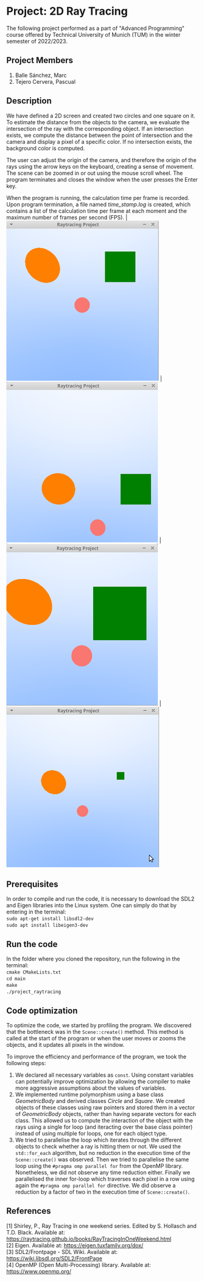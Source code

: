# Project: 2D Ray Tracing #

The following project performed as a part of "Advanced Programming" course offered by Technical University of Munich (TUM) in the winter semester of 2022/2023. 

## Project Members ##
1. Balle Sánchez, Marc
2. Tejero Cervera, Pascual

## Description ##
We have defined a 2D screen and created two circles and one square on it. To estimate the distance from the objects to the camera, we evaluate the intersection of the ray with the corresponding object. If an intersection exists, we compute the distance between the point of intersection and the camera and display a pixel of a specific color. If no intersection exists, the background color is computed.

The user can adjust the origin of the camera, and therefore the origin of the rays using the arrow keys on the keyboard, creating a sense of movement. The scene can be zoomed in or out using the mouse scroll wheel. The program terminates and closes the window when the user presses the Enter key.

When the program is running, the calculation time per frame is recorded. Upon program termination, a file named _time_stamp.log_ is created, which contains a list of the calculation time per frame at each moment and the maximum number of frames per second (FPS).
| ![neutral_pos](images/general_layout.png) | ![moved_pos](images/move_objects.png)
| ![zoom_in](images/zoom_in.png) | ![zoom_out](images/zoom_out.png )

## Prerequisites ##
In order to compile and run the code, it is necessary to download the SDL2 and Eigen libraries into the Linux system. One can simply do that by entering in the terminal:  
`sudo apt-get install libsdl2-dev`  
`sudo apt install libeigen3-dev`  

## Run the code ##
In the folder where you cloned the repository, run the following in the terminal:  
`cmake CMakeLists.txt`  
`cd main`  
`make`  
`./project_raytracing` 

## Code optimization ##
To optimize the code, we started by profiling the program. We discovered that the bottleneck was in the `Scene::create()` method. This method is called at the start of the program or when the user moves or zooms the objects, and it updates all pixels in the window. 

To improve the efficiency and performance of the program, we took the following steps:
1. We declared all necessary variables as `const`. Using constant variables can potentially improve optimization by allowing the compiler to make more aggressive assumptions about the values of variables. 
2. We implemented runtime polymorphism using a base class _GeometricBody_ and derived classes _Circle_ and _Square_. We created objects of these classes using raw pointers and stored them in a vector of _GeometricBody_ objects, rather than having separate vectors for each class. This allowed us to compute the interaction of the object with the rays using a single for loop (and iteracting over the base class pointer) instead of using multiple for loops, one for each object type.
3. We tried to parallelise the loop which iterates through the different objects to check whether a ray is hitting them or not. We used the `std::for_each` algorithm, but no reduction in the execution time of the `Scene::create()` was observed. Then we tried to parallelise the same loop using the `#pragma omp parallel for` from the OpenMP library. Nonetheless, we did not observe any time reduction either. Finally we parallelised the inner for-loop which traverses each pixel in a row using again the `#pragma omp parallel for` directive. We did observe a reduction by a factor of two in the execution time of `Scene::create()`.

## References ##
[1] Shirley, P., Ray Tracing in one weekend series. Edited by S. Hollasch and T.D. Black. Available at: https://raytracing.github.io/books/RayTracingInOneWeekend.html  
[2] Eigen. Available at: https://eigen.tuxfamily.org/dox/  
[3] SDL2/Frontpage - SDL Wiki. Available at: https://wiki.libsdl.org/SDL2/FrontPage  
[4] OpenMP (Open Multi-Processing) library. Available at: https://www.openmp.org/
 
